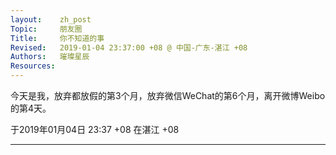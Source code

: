 ```yaml
---
layout:    zh_post
Topic:     朋友圈
Title:     你不知道的事
Revised:   2019-01-04 23:37:00 +08 @ 中国-广东-湛江 +08
Authors:   璀璨星辰
Resources:
---
```


今天是我，放弃都放假的第3个月，放弃微信WeChat的第6个月，离开微博Weibo的第4天。

于2019年01月04日 23:37 +08 在湛江 +08

--------------------------------------------------------------------------------
